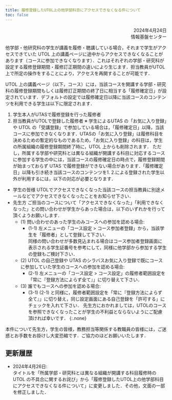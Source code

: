 ```yaml
---
title: 履修登録したUTOL上の他学部科目にアクセスできなくなる件について
toc: false
---
```


<div style="text-align: right;">

2024年4月24日  
情報基盤センター

</div>

他学部・他研究科の学生が講義を履修・聴講している場合，それまで学生がアクセスできていた UTOL 上の講義ページに途中からアクセスできなくなることがあります（コースに参加できなくなります）．これはそれぞれの学部・研究科が設定する履修登録期間・履修訂正期間の違いにより生じます．担当教員がUTOL上で所定の操作をすることにより，アクセスを再開することが可能です．

UTOL 上の講義ページ（以下，コース）には，当該コースを開講する学部・研究科の履修登録期間もしくは履修訂正期間の終了日に相当する「履修確定日」が設定されています．デフォルトの設定では履修確定日以降に当該コースのコンテンツを利用できる学生は以下に限定されます．
1. 学生本人がUTASで履修登録を行った履修者
1. 担当教員がUTOLで登録した履修者
※ 学生によるUTAS の「お気に入り登録」や UTOL の「受講登録」で参加している場合は，「履修確定日」以降，当該コースに参加できなくなります．UTASの「お気に入り登録」は履修科目を決めるための暫定的なものであるため，「お気に入り登録」の科目は，学生の所属組織の履修登録期間終了時に，UTOL 上からも削除されます．
ただし，所属する学部や研究科とは異なる組織が開講する科目に対応するコースに参加する学生の中には，当該コースの履修確定日の時点で，履修登録期間が始まっておらず UTAS で履修登録ができない場合があります．「履修確定日」以降も引き続き当該コースのコンテンツを1. 2.による登録された学生以外が利用するには，以下の対応が必要となります．

- 学生の皆様
UTOLでアクセスできなくなった当該コースの担当教員に別途メールなどでアクセスできなくなったことをお知らせ下さい．
- 先生方
ご担当のコースについて「アクセスできなくなった」「利用できなくなった」との問い合わせが学生からあった場合は，以下のいずれかを行って頂くようお願いします．
  - (1) 問い合わせのあった学生のみコースへの参加を認める場合:
    - (1-1) 左メニューの「コース設定 > コース参加者登録」から，当該学生を「履修者」として登録して下さい．  
      同様の問い合わせが多数見込まれる場合はコース参加者登録画面に表示される学生証番号を参考にして，同様に他学部から参加する学生の登録もご検討下さい．
  - (2) UTOL の自己登録や UTAS のシラバスお気に入り登録で既にコースに参加していた学生のコースへの参加を認める場合:
    - (2-1) 左メニューの「コース設定 > コース設定」の履修者範囲設定を「常に『登録方法によらず全て』」に切り替えて下さい．
  - (3) 誰でもコースへの参加を認める場合:
    - (3-1) (2-1) と同様に，履修者範囲設定を「常に『登録方法によらず全て』」に切り替え，同じ設定画面にある自己登録を「許可する」にチェックを入れて下さい．
      先生方におかれましては，UTOLのコースを参照できなくなったことが学生の不利益とならないようにご配慮頂ければ幸いです．
{:.none}

本件について先生方，学生の皆様，教務担当等関係する教職員の皆様には，ご迷惑とお手数をお掛けし大変恐縮です．ご協力のほどお願いいたします．

## 更新履歴

- 2024年4月26日:  
  タイトルを「所属学部・研究科とは異なる組織が開講する科目履修時の UTOL の不具合に関するお詫び」から「履修登録したUTOL上の他学部科目にアクセスできなくなる件について」に変更しました．その他，文面の一部を修正しました．
